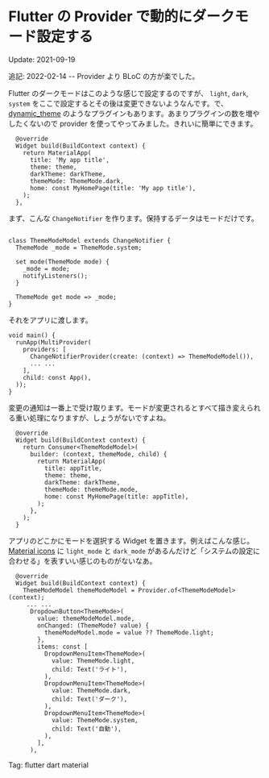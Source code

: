 # Flutter の Provider で動的にダークモード設定する

Update: 2021-09-19

追記: 2022-02-14 -- Provider より BLoC の方が楽でした。

Flutter のダークモードはこのような感じで設定するのですが、
``light``, ``dark``, ``system`` をここで設定するとその後は変更できないようなんです。で、
[dynamic_theme](https://pub.dev/packages/dynamic_theme)
のようなプラグインもあります。あまりプラグインの数を増やしたくないので provider を使ってやってみました。きれいに簡単にできます。

```
  @override
  Widget build(BuildContext context) {
    return MaterialApp(
      title: 'My app title',
      theme: theme,
      darkTheme: darkTheme,
      themeMode: ThemeMode.dark,
      home: const MyHomePage(title: 'My app title'),
    );
  },
```

まず、こんな ``ChangeNotifier`` を作ります。保持するデータはモードだけです。

```

class ThemeModeModel extends ChangeNotifier {
  ThemeMode _mode = ThemeMode.system;

  set mode(ThemeMode mode) {
    _mode = mode;
    notifyListeners();
  }

  ThemeMode get mode => _mode;
}
```

それをアプリに渡します。

```
void main() {
  runApp(MultiProvider(
    providers: [
      ChangeNotifierProvider(create: (context) => ThemeModeModel()),
      ... ...
    ],
    child: const App(),
  ));
}
```

変更の通知は一番上で受け取ります。モードが変更されるとすべて描き変えられる重い処理になりますが、しょうがないですよね。

```
  @override
  Widget build(BuildContext context) {
    return Consumer<ThemeModeModel>(
      builder: (context, themeMode, child) {
        return MaterialApp(
          title: appTitle,
          theme: theme,
          darkTheme: darkTheme,
          themeMode: themeMode.mode,
          home: const MyHomePage(title: appTitle),
        );
      },
    );
  }
```

アプリのどこかにモードを選択する Widget を置きます。例えばこんな感じ。
[Material icons](https://fonts.google.com/icons) に ``light_mode`` と ``dark_mode`` があるんだけど「システムの設定に合わせる」を表すいい感じのものがないなあ。

```
  @override
  Widget build(BuildContext context) {
    ThemeModeModel themeModeModel = Provider.of<ThemeModeModel>(context);
     ... ...
      DropdownButton<ThemeMode>(
        value: themeModeModel.mode,
        onChanged: (ThemeMode? value) {
          themeModeModel.mode = value ?? ThemeMode.light;
        },
        items: const [
          DropdownMenuItem<ThemeMode>(
            value: ThemeMode.light,
            child: Text('ライト'),
          ),
          DropdownMenuItem<ThemeMode>(
            value: ThemeMode.dark,
            child: Text('ダーク'),
          ),
          DropdownMenuItem<ThemeMode>(
            value: ThemeMode.system,
            child: Text('自動'),
          ),
        ],
      ),
```

Tag: flutter dart material

